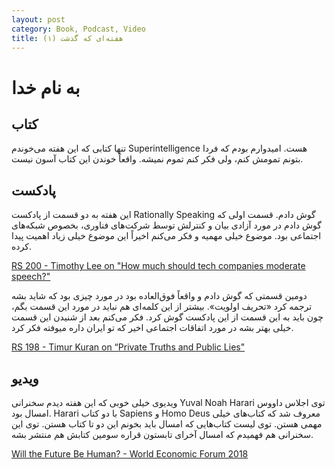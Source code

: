 ```yaml
---
layout: post
category: Book, Podcast, Video
title: هفته‌ای که گذشت (۱)
---
```

به نام خدا
===========

## کتاب
تنها کتابی که این هفته می‌خوندم Superintelligence هست. امیدوارم بودم که فردا بتونم تمومش کنم، ولی فکر کنم تموم نمیشه. واقعاً خوندن این کتاب آسون نیست.

## پادکست
این هفته به دو قسمت از پادکست Rationally Speaking گوش دادم.
قسمت اولی که گوش دادم در مورد آزادی بیان و کنترلش توسط شرکت‌های فناوری، بخصوص شبکه‌های اجتماعی بود. موضوع خیلی مهمیه و فکر می‌کنم اخیراً این موضوع خیلی زیاد اهمیت پیدا کرده.

[RS 200 - Timothy Lee on "How much should tech companies moderate speech?"](http://rationallyspeakingpodcast.org/show/rs-200-timothy-lee-on-how-much-should-tech-companies-moderat.html)

دومین قسمتی که گوش دادم و واقعاً فوق‌العاده بود در مورد چیزی بود که شاید بشه ترجمه کرد «تحریف اولویت». بیشتر از این کلمه‌ای هم نباید در مورد این قسمت بگم، چون باید به این قسمت از این پادکست گوش کرد. فکر می‌کنم بعد از شنیدن این قسمت خیلی بهتر بشه در مورد اتفاقات اجتماعی اخیر که تو ایران داره میوفته فکر کرد.

[RS 198 - Timur Kuran on “Private Truths and Public Lies"](http://rationallyspeakingpodcast.org/show/rs-198-timur-kuran-on-private-truths-and-public-lies.html)

## ویدیو
ویدیوی خیلی خوبی که این هفته دیدم سخنرانی Yuval Noah Harari توی اجلاس داووس امسال بود. Harari با دو کتاب Sapiens و Homo Deus معروف شد که کتاب‌های خیلی مهمی هستن. توی لیست کتاب‌هایی که امسال باید بخونم این دو تا کتاب هستن. توی این سخنرانی هم فهمیدم که امسال آخرای تابستون قراره سومین کتابش هم منتشر بشه.

[Will the Future Be Human? - World Economic Forum 2018](https://www.youtube.com/watch?v=hL9uk4hKyg4)
